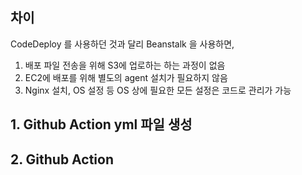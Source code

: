 ## 차이
CodeDeploy 를 사용하던 것과 달리 Beanstalk 을 사용하면,
1. 배포 파일 전송을 위해 S3에 업로하는 하는 과정이 없음
2. EC2에 배포를 위해 별도의 agent 설치가 필요하지 않음
3. Nginx 설치, OS 설정 등 OS 상에 필요한 모든 설정은 코드로 관리가 가능
## 1. Github Action yml 파일 생성
## 2. Github Action